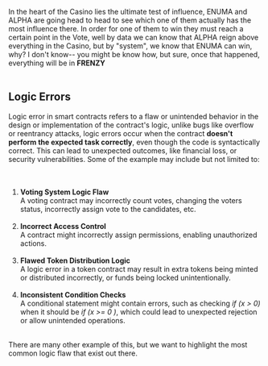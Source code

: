 In the heart of the Casino lies the ultimate test of influence, ENUMA and ALPHA are going head to head to see which one of them actually has the most influence there. In order for one of them to win they must reach a certain point in the Vote, well by data we can know that ALPHA reign above everything in the Casino, but by "system", we know that ENUMA can win, why? I don't know-- you might be know how, but sure, once that happened, everything will be in **FRENZY** &nbsp;  
&nbsp;  

## Logic Errors

Logic error in smart contracts refers to a flaw or unintended behavior in the design or implementation of the contract's logic, unlike bugs like overflow or reentrancy attacks, logic errors occur when the contract **doesn't perform the expected task correctly**, even though the code is syntactically correct. This can lead to unexpected outcomes, like financial loss, or security vulnerabilities. Some of the example may include but not limited to: &nbsp;  
&nbsp;  

1. **Voting System Logic Flaw** &nbsp;  
    A voting contract may incorrectly count votes, changing the voters status, incorrectly assign vote to the candidates, etc. &nbsp;  
    &nbsp;  
2. **Incorrect Access Control** &nbsp;  
    A contract might incorrectly assign permissions, enabling unauthorized actions. &nbsp;  
    &nbsp;  
3. **Flawed Token Distribution Logic** &nbsp;  
    A logic error in a token contract may result in extra tokens being minted or distributed incorrectly, or funds being locked unintentionally. &nbsp;  
    &nbsp;  
4. **Inconsistent Condition Checks** &nbsp;  
    A conditional statement might contain errors, such as checking *if (x > 0)* when it should be *if (x >= 0 )*, which could lead to unexpected rejection or allow unintended operations. &nbsp;  
    &nbsp;  

There are many other example of this, but we want to highlight the most common logic flaw that exist out there.